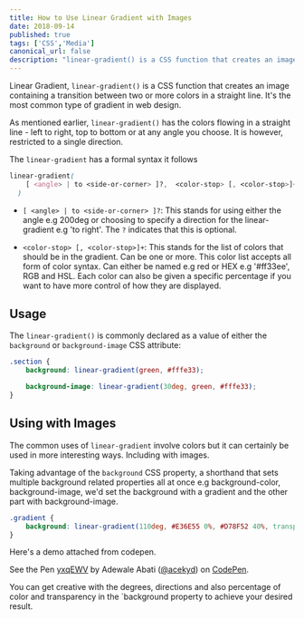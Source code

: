```yaml
---
title: How to Use Linear Gradient with Images
date: 2018-09-14
published: true
tags: ['CSS','Media']
canonical_url: false
description: "linear-gradient() is a CSS function that creates an image containing a transition between two or more colors in a straight line. It's the most common type of gradient in web design."
---
```


Linear Gradient, `linear-gradient()` is a CSS function that creates an image containing a transition between two or more colors in a straight line. It's the most common type of gradient in web design.

As mentioned earlier, `linear-gradient()` has the colors flowing in a straight line - left to right, top to bottom or at any angle you choose. It is however, restricted to a single direction.

The `linear-gradient` has a formal syntax it follows

```css
linear-gradient(
    [ <angle> | to <side-or-corner> ]?,  <color-stop> [, <color-stop>]+
  )
```
* `[ <angle> | to <side-or-corner> ]?`: This stands for using either the angle e.g 200deg or choosing to specify a direction for the linear-gradient e.g 'to right'. The `?` indicates that this is optional.

* `<color-stop> [, <color-stop>]+`: This stands for the list of colors that should be in the gradient. Can be one or more. This color list accepts all form of color syntax. Can either be named e.g red or HEX e.g '#ff33ee', RGB and HSL. Each color can also be given a specific percentage if you want to have more control of how they are displayed.

## Usage
The `linear-gradient()` is commonly declared as a value of either the `background` or `background-image` CSS attribute:

```css
.section {
    background: linear-gradient(green, #fffe33);

    background-image: linear-gradient(30deg, green, #fffe33);
}
```

## Using with Images
The common uses of `linear-gradient` involve colors but it can certainly be used in more interesting ways. Including with images.

Taking advantage of the `background` CSS property, a shorthand that sets multiple background related properties all at once e.g background-color, background-image, we'd set the background with a gradient and the other part with background-image.

```css
.gradient {
    background: linear-gradient(110deg, #E36E55 0%, #D78F52 40%, transparent 0%), url(image.jpg);
}
```

Here's a demo attached from codepen.

<p data-height="265" data-theme-id="0" data-slug-hash="yxqEWV" data-default-tab="css,result" data-user="acekyd" data-pen-title="yxqEWV" class="codepen">See the Pen <a href="https://codepen.io/acekyd/pen/yxqEWV/">yxqEWV</a> by Adewale Abati (<a href="https://codepen.io/acekyd">@acekyd</a>) on <a href="https://codepen.io">CodePen</a>.</p>
<script async src="https://static.codepen.io/assets/embed/ei.js"></script>

You can get creative with the degrees, directions and also percentage of color and transparency in the `background property to achieve your desired result.